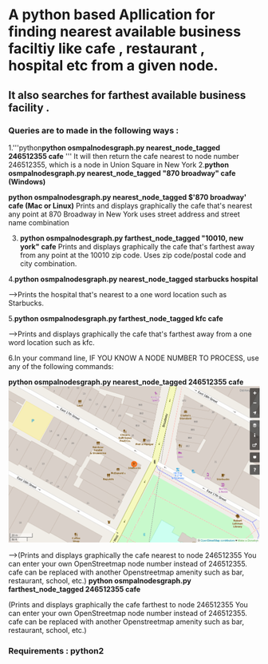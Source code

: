 # A python based Apllication for finding nearest available business faciltiy like cafe , restaurant , hospital etc from a given node.

## It also searches for farthest available business facility .

### Queries are to made in the following ways :
1.'''python**python osmpalnodesgraph.py nearest_node_tagged 246512355 cafe** '''
    It will then return the cafe nearest to node number 246512355, which is a node in     Union Square in New York
2.**python osmpalnodesgraph.py nearest_node_tagged "870 broadway" cafe (Windows)**

**python osmpalnodesgraph.py nearest_node_tagged $'870 broadway' cafe (Mac or Linux)**
Prints and displays graphically the cafe that's nearest any point at 870 Broadway in New York uses street address and street name combination

3. **python osmpalnodesgraph.py farthest_node_tagged "10010, new york" cafe**
Prints and displays graphically the cafe that's farthest away from any point at the 10010 zip code. Uses zip code/postal code and city
combination.

4.**python osmpalnodesgraph.py nearest_node_tagged starbucks hospital** <br/>

-->Prints the hospital that's nearest to a one word location such as Starbucks.

5.**python osmpalnodesgraph.py farthest_node_tagged kfc cafe** <br/>

-->Prints and displays graphically the cafe that's farthest away from a one word location such as kfc.

6.In your command line, IF YOU KNOW A NODE NUMBER TO PROCESS, use any of the following commands:

**python osmpalnodesgraph.py nearest_node_tagged 246512355 cafe** <br/>
![alt text](output.png "Logo Title Text 1")

-->(Prints and displays graphically the cafe nearest to node 246512355 You can enter your own OpenStreetmap node number instead of 246512355. cafe can be replaced with another Openstreetmap amenity such as bar, restaurant, school, etc.)
**python osmpalnodesgraph.py farthest_node_tagged 246512355 cafe**<br/>


(Prints and displays graphically the cafe farthest to node 246512355 You can enter your own OpenStreetmap node number instead of 246512355. cafe can be replaced with another Openstreetmap amenity such as bar, restaurant, school, etc.)<br/>


### **Requirements :  python2**

